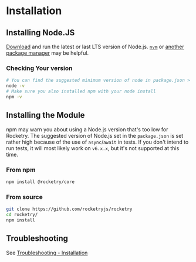 # Installation
## Installing Node.JS
[Download](https://nodejs.org/en/download/) and run the latest or last LTS version of Node.js. [`nvm`](https://nodejs.org/en/download/package-manager/#nvm) or [another package manager](https://nodejs.org/en/download/package-manager/) may be helpful.

### Checking Your version

```bash
# You can find the suggested minimum version of node in package.json > engines > node
node -v
# Make sure you also installed npm with your node install
npm -v
```

## Installing the Module

npm may warn you about using a Node.js version that's too low for Rocketry. The suggested version of Node.js set in the `package.json` is set rather high because of the use of `async`/`await` in tests. If you don't intend to run tests, it will most likely work on `v6.x.x`, but it's not supported at this time.

### From npm

```bash
npm install @rocketry/core
```

### From source

```bash
git clone https://github.com/rocketryjs/rocketry
cd rocketry/
npm install
```

## Troubleshooting

See [Troubleshooting - Installation](troubleshooting.md#installation)
